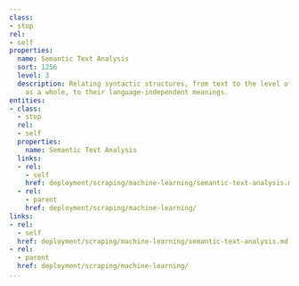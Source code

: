 ```yaml
---
class:
- stop
rel:
- self
properties:
  name: Semantic Text Analysis
  sort: 1256
  level: 3
  description: Relating syntactic structures, from text to the level of the writing
    as a whole, to their language-independent meanings.
entities:
- class:
  - stop
  rel:
  - self
  properties:
    name: Semantic Text Analysis
  links:
  - rel:
    - self
    href: deployment/scraping/machine-learning/semantic-text-analysis.md
  - rel:
    - parent
    href: deployment/scraping/machine-learning/
links:
- rel:
  - self
  href: deployment/scraping/machine-learning/semantic-text-analysis.md
- rel:
  - parent
  href: deployment/scraping/machine-learning/
...
```

